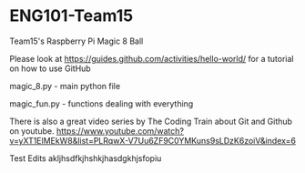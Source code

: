 # ENG101-Team15
Team15's Raspberry Pi Magic 8 Ball

Please look at https://guides.github.com/activities/hello-world/ for a tutorial on how to use GitHub

magic_8.py - main python file

magic_fun.py - functions dealing with everything

There is also a great video series by The Coding Train about Git and Github on youtube.
	https://www.youtube.com/watch?v=yXT1ElMEkW8&list=PLRqwX-V7Uu6ZF9C0YMKuns9sLDzK6zoiV&index=6



Test Edits akljhsdfkjhshkjhasdgkhjsfopiu

